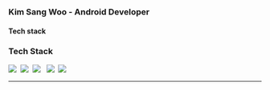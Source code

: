 ### Kim Sang Woo - Android Developer
#### Tech stack

<h3>Tech Stack</h3>

<p>
 <img src="https://img.shields.io/badge/java-f16524?style=flat-square&logo=java&logoColor=white"/>&nbsp 
 <img src="https://img.shields.io/badge/python-28a4d8?style=flat-square&logo=python&logoColor=white"/>&nbsp 
 <img src="https://img.shields.io/badge/c++-00599C?style=flat-square&logo=c%2B%2B&logoColor=white"/></a> &nbsp 
 <img src="https://img.shields.io/badge/Android-f7e018?style=flat-square&logo=Android&logoColor=white"/>&nbsp 
 <img src="https://img.shields.io/badge/Kotlin-2d79c7?style=flat-square&logo=Kotlin&logoColor=white"/>&nbsp 


</p>

<hr />
